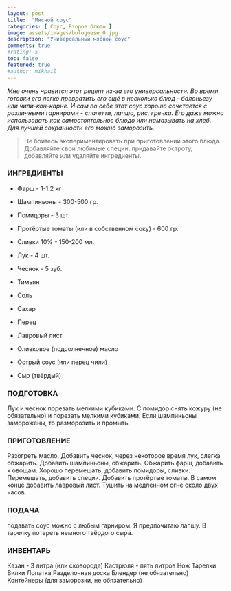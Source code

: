 ```yaml
---
layout: post
title:  "Мясной соус"
categories: [ Соус, Второе блюдо ]
image: assets/images/bolognese_0.jpg
description: "Универсальный мясной соус"
comments: true
#rating: 5
toc: false
featured: true
#author: mikhail
---
```

*Мне очень нравится этот рецепт из-за его универсальности. Во время готовки его легко превратить его ещё в несколько блюд - балоньезу или чили-кон-карне.
И сам по себе этот соус хорошо сочетается с различными гарнирами - спагетти, лапша, рис, гречка. Его даже можно использовать как самостоятельное блюдо или намазывать на хлеб. Для лучшей сохранности его можно заморозить.*

> Не бойтесь экспериментировать при приготовлении этого блюда. Добавляйте свои любимые специи, придавайте остроту, добавляйте или удаляйте ингредиенты.

### ИНГРЕДИЕНТЫ
* Фарш - 1-1.2 кг
* Шампиньоны - 300-500 гр.
* Помидоры - 3 шт.
* Протёртые томаты (или в собственном соку) - 600 гр.
* Сливки 10% - 150-200 мл.

* Лук - 4 шт.
* Чеснок - 5 зуб.

* Тимьян
* Соль
* Сахар
* Перец
* Лавровый лист
* Оливковое (подсолнечное) масло

* Острый соус (или перец чили)
* Сыр (твёрдый)

### ПОДГОТОВКА
Лук и чеснок порезать мелкими кубиками. С помидор снять кожуру (не обязательно) и порезать мелкими кубиками. Если шампиньоны заморожены, то разморозить и промыть.

### ПРИГОТОВЛЕНИЕ
Разогреть масло. Добавить чеснок, через некоторое время лук, слегка обжарить. Добавить шампиньоны, обжарить. Обжарить фарш, добавить к овощам. Хорошо перемешать, добавить помидоры, сливки. Перемешать, добавить специи. Добавить протёртые томаты. В самом конце добавить лавровый лист. Тушить на медленном огне около двух часов.

### ПОДАЧА
подавать соус можно с любым гарниром. Я предпочитаю лапшу. В тарелку потереть немного твёрдого сыра.

### ИНВЕНТАРЬ
Казан - 3 литра (или сковорода)
Кастрюля - пять литров
Нож
Тарелки
Вилки
Лопатка
Разделочная доска
Блендер (не обязательно)
Контейнеры (для заморозки, не обязательно)

